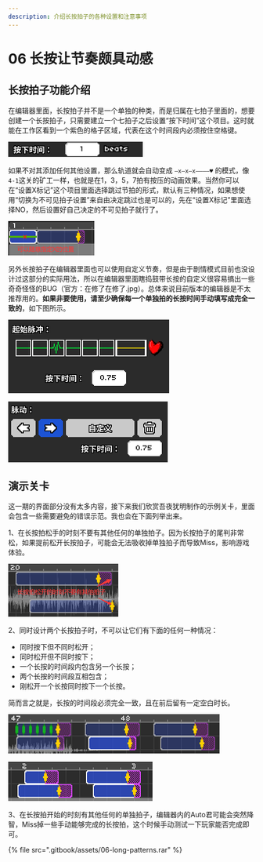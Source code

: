 ```yaml
---
description: 介绍长按拍子的各种设置和注意事项
---
```


# 06 长按让节奏颇具动感

## 长按拍子功能介绍 <a id="1"></a>

在编辑器里面，长按拍子并不是一个单独的种类，而是归属在七拍子里面的，想要创建一个长按拍子，只需要建立一个七拍子之后设置“按下时间”这个项目。这时就能在工作区看到一个紫色的格子区域，代表在这个时间段内必须按住空格键。

![](.gitbook/assets/06-01.png)

如果不对其添加任何其他设置，那么轨道就会自动变成 `—x—x—x————♥` 的模式，像`4-1`这关的矿工一样，也就是在1，3，5，7拍有按压的动画效果。当然你可以在“设置X标记”这个项目里面选择跳过节拍的形式，默认有三种情况，如果想使用“切换为不可见拍子设置”来自由决定跳过也是可以的，先在“设置X标记”里面选择NO，然后设置好自己决定的不可见拍子就行了。

![](.gitbook/assets/06-02.png)

另外长按拍子在编辑器里面也可以使用自定义节奏，但是由于剧情模式目前也没设计过这部分的实际用法，所以在编辑器里面瞎捣鼓带长按的自定义很容易搞出一些奇奇怪怪的BUG（官方：在修了在修了.jpg）。总体来说目前版本的编辑器是不太推荐用的。**如果非要使用，请至少确保每一个单独拍的长按时间手动填写成完全一致的**，如下图所示。

![](.gitbook/assets/06-03.png)

![](.gitbook/assets/06-04.png)

## 演示关卡 <a id="2"></a>

这一期的界面部分没有太多内容，接下来我们欣赏吾夜犹明制作的示例关卡，里面会包含一些需要避免的错误示范。我也会在下面列举出来。

1、在长按拍松手的时刻不要有其他任何的单独拍子。因为长按拍子的尾判非常松，如果提前松开长按拍子，可能会无法吸收掉单独拍子而导致Miss，影响游戏体验。

![](.gitbook/assets/06-05.png)

2、同时设计两个长按拍子时，不可以让它们有下面的任何一种情况：

* 同时按下但不同时松开；
* 同时松开但不同时按下；
* 一个长按的时间段内包含另一个长按；
* 两个长按的时间段互相包含；
* 刚松开一个长按同时按下一个长按。

简而言之就是，长按的时间段必须完全一致，且在前后留有一定空白时长。

![](.gitbook/assets/06-06.png)

![](.gitbook/assets/06-07.png)

3、在长按拍开始的时刻有其他任何的单独拍子，编辑器内的Auto君可能会突然降智，Miss掉一些手动能够完成的长按拍，这个时候手动测试一下玩家能否完成即可。

{% file src=".gitbook/assets/06-long-patterns.rar" %}

